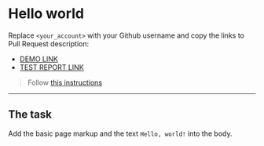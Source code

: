 # Hello world
Replace `<your_account>` with your Github username and copy the links to Pull Request description:
- [DEMO LINK](https://makandriival.github.io/layout_hello-world/index.html)
- [TEST REPORT LINK](https://makandriival.github.io/layout_hello-world/report/html_report/)

> Follow [this instructions](https://mate-academy.github.io/layout_task-guideline/#how-to-solve-the-layout-tasks-on-github)
___

## The task 
Add the basic page markup and the text `Hello, world!` into the body.
